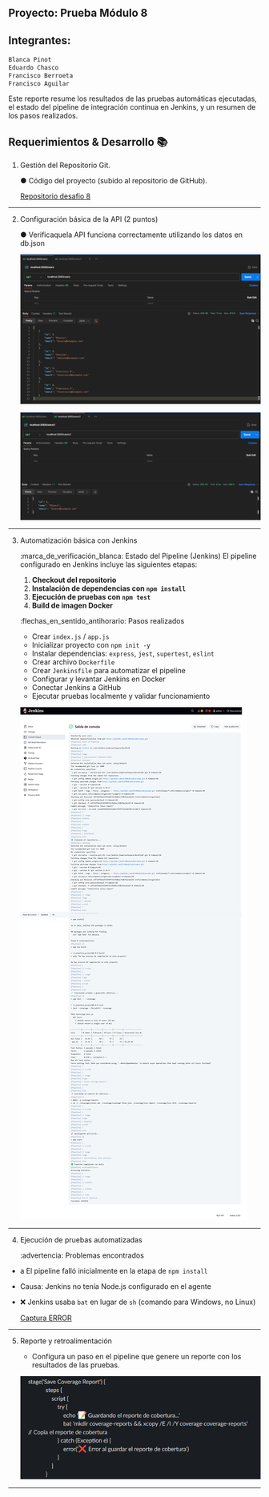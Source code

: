 ## Proyecto: Prueba Módulo 8
## Integrantes:
    Blanca Pinot
    Eduardo Chasco
    Francisco Berroeta
    Francisco Aguilar
Este reporte resume los resultados de las pruebas automáticas ejecutadas, el estado del pipeline de integración continua en Jenkins, y un resumen de los pasos realizados.

## Requerimientos & Desarrollo :books:
1. Gestión del Repositorio Git.

    ● Código del proyecto (subido al repositorio de GitHub).
    
    [Repositorio desafio 8](https://github.com/DL24Modulo8/prueba/tree/dev)
---
2. Configuración básica de la API (2 puntos)

    ● Verificaquela API funciona correctamente utilizando los datos en db.json

    ![Test rut /users ](https://github.com/DL24Modulo8/prueba/blob/dev/documentacion/RutaUsers.png)

    ![Test rut /ueser/:id ](https://github.com/DL24Modulo8/prueba/blob/dev/documentacion/RutaUsersId.png)

---
3. Automatización básica con Jenkins

    :marca_de_verificación_blanca: Estado del Pipeline (Jenkins)
El pipeline configurado en Jenkins incluye las siguientes etapas:
    1. **Checkout del repositorio**
    2. **Instalación de dependencias con `npm install`**
    3. **Ejecución de pruebas con `npm test`**
    4. **Build de imagen Docker**

    :flechas_en_sentido_antihorario: Pasos realizados
    - Crear `index.js` / `app.js`
    - Inicializar proyecto con `npm init -y`
    - Instalar dependencias: `express`, `jest`, `supertest`, `eslint`
    - Crear archivo `Dockerfile`
    - Crear `Jenkinsfile` para automatizar el pipeline
    - Configurar y levantar Jenkins en Docker
    - Conectar Jenkins a GitHub
    - Ejecutar pruebas localmente y validar funcionamiento

    ![Captura Ejecucion Tarea](https://github.com/DL24Modulo8/prueba/blob/dev/documentacion/pipeline.png)

---    
4. Ejecución de pruebas automatizadas

    :advertencia: Problemas encontrados
  - a El pipeline falló inicialmente en la etapa de `npm install`
  - Causa: Jenkins no tenía Node.js configurado en el agente
  - :x: Jenkins usaba `bat` en lugar de `sh` (comando para Windows, no Linux)

    [Captura ERROR ](HTTPS://RUTA_DE_lA_IMAGEN "Captura ERROR ")
---
 5. Reporte y retroalimentación

    - Configura un paso en el pipeline que genere un reporte con los resultados de las
    pruebas.

    ![Captura pipeline generacion reporte](https://github.com/DL24Modulo8/prueba/blob/dev/documentacion/pipelinereport.png)


---
